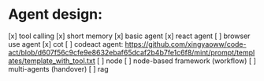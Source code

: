 # Agent design:
[x] tool calling
[x] short memory
[x] basic agent
[x] react agent
[ ] browser use agent
[x] cot
[ ] codeact agent: https://github.com/xingyaoww/code-act/blob/d607f56c9cfe9e8632ebaf65dcaf2b4b7fe1c6f8/mint/prompt/templates/template_with_tool.txt
[ ] node
[ ] node-based framework (workflow)
[ ] multi-agents (handover)
[ ] rag
